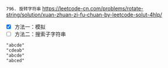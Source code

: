 
`796. 旋转字符串` https://leetcode-cn.com/problems/rotate-string/solution/xuan-zhuan-zi-fu-chuan-by-leetcode-solut-4hlp/
- [x] 方法一：模拟
- [ ] 方法二：搜索子字符串

```
"abcde"
"cdeab"
"abcde"
"abced"
```
